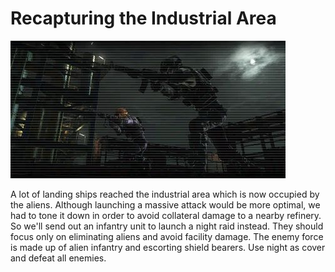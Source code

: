 # Recapturing the Industrial Area

![Recapturing the Industrial Area](../images/missions_thumbnails/M043.jpg)

A lot of landing ships reached the industrial area which is now occupied by the aliens. Although launching a massive attack would be more optimal, we had to tone it down in order to avoid collateral damage to a nearby refinery.
So we'll send out an infantry unit to launch a night raid instead. They should focus only on eliminating aliens and avoid facility damage. The enemy force is made up of alien infantry and escorting shield bearers. Use night as cover and defeat all enemies.
